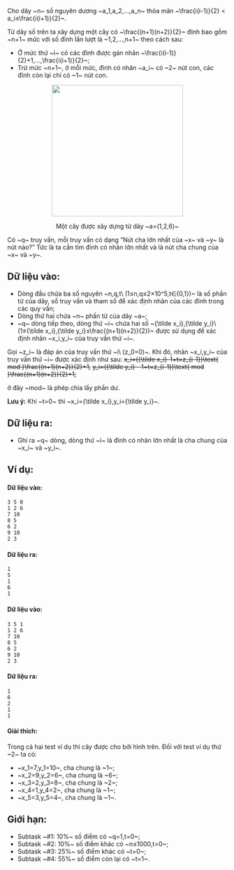Cho dãy ~n~ số nguyên dương ~a_1,a_2,…,a_n~ thỏa mãn ~\frac{i(i-1)}{2} < a_i≤\frac{i(i+1)}{2}~.

Từ dãy số trên ta xây dựng một cây có ~\frac{(n+1)(n+2)}{2}~ đỉnh bao gồm ~n+1~ mức với số đỉnh lần lượt là ~1,2,…,n+1~ theo cách sau:
- Ở mức thứ ~i~ có các đỉnh được gán nhãn ~\frac{i(i-1)}{2}+1,…,\frac{i(i+1)}{2}~;
- Trừ mức ~n+1~, ở mỗi mức, đỉnh có nhãn ~a_i~ có ~2~ nút con, các đỉnh còn lại chỉ có ~1~ nút con.
<center><img src="/images/problems/1549/LCA.svg" width=300px" />

Một cây được xây dựng từ dãy ~a=(1,2,6)~
</center> 

Có ~q~ truy vấn, mỗi truy vấn có dạng “Nút cha lớn nhất của ~x~ và ~y~ là nút nào?” Tức là ta cần tìm đỉnh có nhãn lớn nhất và là nút cha chung của ~x~ và ~y~.

## Dữ liệu vào:
- Dòng đầu chứa ba số nguyên ~n,q,t\ (1≤n,q≤2×10^5,t∈\{0,1\})~ là số phần tử của dãy, số truy vấn và tham số để xác định nhãn của các đỉnh trong các quy vấn;
- Dòng thứ hai chứa ~n~ phần tử của dãy ~a~;
- ~q~ dòng tiếp theo, dòng thứ ~i~ chứa hai số ~{\tilde x_i},{\tilde y_i}\ (1≤{\tilde x_i},{\tilde y_i}≤\frac{(n+1)(n+2)}{2})~ được sử dụng để xác định nhãn ~x_i,y_i~ của truy vấn thứ ~i~.

Gọi ~z_i~ là đáp án của truy vấn thứ ~i\ (z_0=0)~. Khi đó, nhãn ~x_i,y_i~ của truy vấn thứ ~i~ được xác định như sau:
~~x_i=({\tilde x_i}-1+t×z_{i-1})\text{ mod }\frac{(n+1)(n+2)}{2}+1,~~
~~y_i=({\tilde y_i} - 1+t×z_{i-1})\text{ mod }\frac{(n+1)(n+2)}{2}+1,~~

ở đây ~mod~ là phép chia lấy phần dư.

**Lưu ý:** Khi ~t=0~ thì ~x_i={\tilde x_i},y_i={\tilde y_i}~.

## Dữ liệu ra:
- Ghi ra ~q~ dòng, dòng thứ ~i~ là đỉnh có nhãn lớn nhất là cha chung của ~x_i~ và ~y_i~.

## Ví dụ:
#### Dữ liệu vào:
```
3 5 0
1 2 6
7 10
8 5
6 2
9 10
2 3
```

#### Dữ liệu ra:
```
1
5
1
6
1
```

#### Dữ liệu vào:
```
3 5 1
1 2 6
7 10
8 5
6 2
9 10
2 3
```

#### Dữ liệu ra:
```
1
6
2
1
1
```

#### Giải thích:
Trong cả hai test ví dụ thì cây được cho bởi hình trên. Đối với test ví dụ thứ ~2~ ta có:
- ~x_1=7,y_1=10~, cha chung là ~1~;
- ~x_2=9,y_2=6~, cha chung là ~6~;
- ~x_3=2,y_3=8~, cha chung là ~2~;
- ~x_4=1,y_4=2~, cha chung là ~1~;
- ~x_5=3,y_5=4~, cha chung là ~1~.

## Giới hạn:
- Subtask ~\#1: 10\%~ số điểm có ~q=1,t=0~;
- Subtask ~\#2: 10\%~ số điểm khác có ~n≤1000,t=0~;
- Subtask ~\#3: 25\%~ số điểm khác có ~t=0~;
- Subtask ~\#4: 55\%~ số điểm còn lại có ~t=1~.